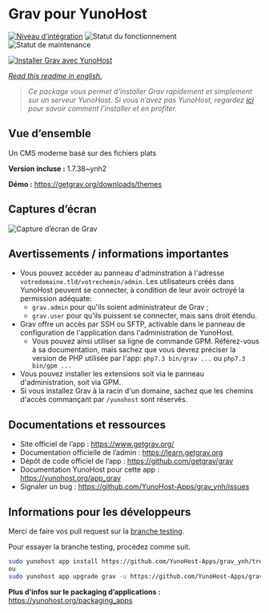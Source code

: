 <!--
N.B.: This README was automatically generated by https://github.com/YunoHost/apps/tree/master/tools/README-generator
It shall NOT be edited by hand.
-->

# Grav pour YunoHost

[![Niveau d’intégration](https://dash.yunohost.org/integration/grav.svg)](https://dash.yunohost.org/appci/app/grav) ![Statut du fonctionnement](https://ci-apps.yunohost.org/ci/badges/grav.status.svg) ![Statut de maintenance](https://ci-apps.yunohost.org/ci/badges/grav.maintain.svg)

[![Installer Grav avec YunoHost](https://install-app.yunohost.org/install-with-yunohost.svg)](https://install-app.yunohost.org/?app=grav)

*[Read this readme in english.](./README.md)*

> *Ce package vous permet d’installer Grav rapidement et simplement sur un serveur YunoHost.
Si vous n’avez pas YunoHost, regardez [ici](https://yunohost.org/#/install) pour savoir comment l’installer et en profiter.*

## Vue d’ensemble

Un CMS moderne basé sur des fichiers plats


**Version incluse :** 1.7.38~ynh2

**Démo :** https://getgrav.org/downloads/themes

## Captures d’écran

![Capture d’écran de Grav](./doc/screenshots/grav.jpg)

## Avertissements / informations importantes

* Vous pouvez accéder au panneau d'adminstration à l'adresse `votredomaine.tld/votrechemin/admin`. Les utilisateurs créés dans YunoHost peuvent se connecter, à condition de leur avoir octroyé la permission adéquate:
  * `grav.admin` pour qu'ils soient administrateur de Grav ;
  * `grav.user` pour qu'ils puissent se connecter, mais sans droit étendu.
* Grav offre un accès par SSH ou SFTP, activable dans le panneau de configuration de l'application dans l'administration de YunoHost.
  * Vous pouvez ainsi utiliser sa ligne de commande GPM.
    Référez-vous à sa documentation, mais sachez que vous devrez préciser la version de PHP utilisée par l'app:
    `php7.3 bin/grav ...` ou `php7.3 bin/gpm ...`
* Vous pouvez installer les extensions soit via le panneau d'administration, soit via GPM.
* Si vous installez Grav à la racin d'un domaine, sachez que les chemins d'accès commançant par `/yunohost` sont réservés.

## Documentations et ressources

* Site officiel de l’app : <https://www.getgrav.org/>
* Documentation officielle de l’admin : <https://learn.getgrav.org>
* Dépôt de code officiel de l’app : <https://github.com/getgrav/grav>
* Documentation YunoHost pour cette app : <https://yunohost.org/app_grav>
* Signaler un bug : <https://github.com/YunoHost-Apps/grav_ynh/issues>

## Informations pour les développeurs

Merci de faire vos pull request sur la [branche testing](https://github.com/YunoHost-Apps/grav_ynh/tree/testing).

Pour essayer la branche testing, procédez comme suit.

``` bash
sudo yunohost app install https://github.com/YunoHost-Apps/grav_ynh/tree/testing --debug
ou
sudo yunohost app upgrade grav -u https://github.com/YunoHost-Apps/grav_ynh/tree/testing --debug
```

**Plus d’infos sur le packaging d’applications :** <https://yunohost.org/packaging_apps>